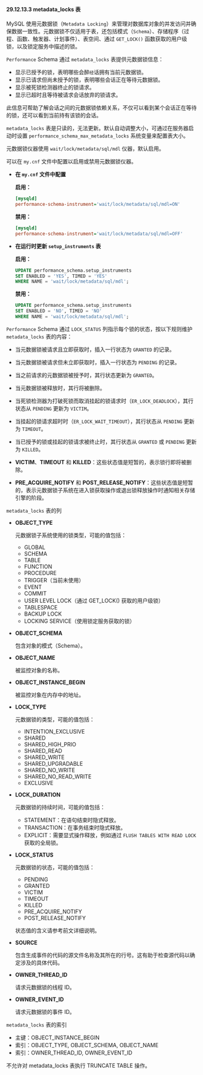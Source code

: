 #### 29.12.13.3 metadata_locks 表

MySQL 使用元数据锁（`Metadata Locking`）来管理对数据库对象的并发访问并确保数据一致性。元数据锁不仅适用于表，还包括模式（`Schema`）、存储程序（过程、函数、触发器、计划事件）、表空间、通过 `GET_LOCK()` 函数获取的用户级锁，以及锁定服务中描述的锁。

`Performance` Schema 通过 `metadata_locks` 表提供元数据锁信息：

- 显示已授予的锁，表明哪些会醉`经`话拥有当前元数据锁。
- 显示已请求但尚未授予的锁，表明哪些会话正在等待元数据锁。
- 显示被死锁检测器终止的锁请求。
- 显示已超时且等待被请求会话放弃的锁请求。

此信息可帮助了解会话之间的元数据锁依赖关系，不仅可以看到某个会话正在等待的锁，还可以看到当前持有该锁的会话。

`metadata_locks` 表是只读的，无法更新。默认自动调整大小，可通过在服务器启动时设置 `performance_schema_max_metadata_locks` 系统变量来配置表大小。

元数据锁仪器使用 `wait/lock/metadata/sql/mdl` 仪器，默认启用。

可以在 `my.cnf` 文件中配置以启用或禁用元数据锁仪器。

- **在 `my.cnf` 文件中配置**
  
  **启用：**
  
  ```ini
  [mysqld]
  performance-schema-instrument='wait/lock/metadata/sql/mdl=ON'
  ```

  **禁用：**
  
  ```ini
  [mysqld]
  performance-schema-instrument='wait/lock/metadata/sql/mdl=OFF'
  ```
  
- **在运行时更新 `setup_instruments` 表**
  
  **启用：**
  
  ```sql
  UPDATE performance_schema.setup_instruments
  SET ENABLED = 'YES', TIMED = 'YES'
  WHERE NAME = 'wait/lock/metadata/sql/mdl';
  ```
  
  **禁用：**
  
  ```sql
  UPDATE performance_schema.setup_instruments
  SET ENABLED = 'NO', TIMED = 'NO'
  WHERE NAME = 'wait/lock/metadata/sql/mdl';
  ```

`Performance` Schema 通过 `LOCK_STATUS` 列指示每个锁的状态，按以下规则维护 `metadata_locks` 表的内容：

- 当元数据锁被请求且立即获取时，插入一行状态为 `GRANTED` 的记录。
- 当元数据锁被请求但未立即获取时，插入一行状态为 `PENDING` 的记录。
- 当之前请求的元数据锁被授予时，其行状态更新为 `GRANTED`。
- 当元数据锁被释放时，其行将被删除。
- 当死锁检测器为打破死锁而取消挂起的锁请求时（`ER_LOCK_DEADLOCK`），其行状态从 `PENDING` 更新为 `VICTIM`。
- 当挂起的锁请求超时时（`ER_LOCK_WAIT_TIMEOUT`），其行状态从 `PENDING` 更新为 `TIMEOUT`。
- 当已授予的锁或挂起的锁请求被终止时，其行状态从 `GRANTED` 或 `PENDING` 更新为 `KILLED`。

- **VICTIM**、**TIMEOUT** 和 **KILLED**：这些状态值是短暂的，表示锁行即将被删除。
- **PRE_ACQUIRE_NOTIFY** 和 **POST_RELEASE_NOTIFY**：这些状态值是短暂的，表示元数据锁子系统在进入锁获取操作或退出锁释放操作时通知相关存储引擎的阶段。

`metadata_locks` 表的列

- **OBJECT_TYPE**  

  元数据锁子系统使用的锁类型，可能的值包括：
  - GLOBAL
  - SCHEMA
  - TABLE
  - FUNCTION
  - PROCEDURE
  - TRIGGER（当前未使用）
  - EVENT
  - COMMIT
  - USER LEVEL LOCK（通过 GET_LOCK() 获取的用户级锁）
  - TABLESPACE
  - BACKUP LOCK
  - LOCKING SERVICE（使用锁定服务获取的锁）

- **OBJECT_SCHEMA**  

  包含对象的模式（Schema）。

- **OBJECT_NAME**  

  被监控对象的名称。

- **OBJECT_INSTANCE_BEGIN**  

  被监控对象在内存中的地址。

- **LOCK_TYPE**  

  元数据锁的类型，可能的值包括：
  - INTENTION_EXCLUSIVE
  - SHARED
  - SHARED_HIGH_PRIO
  - SHARED_READ
  - SHARED_WRITE
  - SHARED_UPGRADABLE
  - SHARED_NO_WRITE
  - SHARED_NO_READ_WRITE
  - EXCLUSIVE

- **LOCK_DURATION**  

  元数据锁的持续时间，可能的值包括：
  - STATEMENT：在语句结束时隐式释放。
  - TRANSACTION：在事务结束时隐式释放。
  - EXPLICIT：需要显式操作释放，例如通过 `FLUSH TABLES WITH READ LOCK` 获取的全局锁。

- **LOCK_STATUS**  

  元数据锁的状态，可能的值包括：
  - PENDING
  - GRANTED
  - VICTIM
  - TIMEOUT
  - KILLED
  - PRE_ACQUIRE_NOTIFY
  - POST_RELEASE_NOTIFY  

  状态值的含义请参考前文详细说明。

- **SOURCE**  

  包含生成事件的代码的源文件名称及其所在的行号。这有助于检查源代码以确定涉及的具体代码。

- **OWNER_THREAD_ID**  

  请求元数据锁的线程 ID。

- **OWNER_EVENT_ID**  

  请求元数据锁的事件 ID。

`metadata_locks` 表的索引

- 主键：OBJECT_INSTANCE_BEGIN
- 索引：OBJECT_TYPE, OBJECT_SCHEMA, OBJECT_NAME
- 索引：OWNER_THREAD_ID, OWNER_EVENT_ID

不允许对 metadata_locks 表执行 TRUNCATE TABLE 操作。